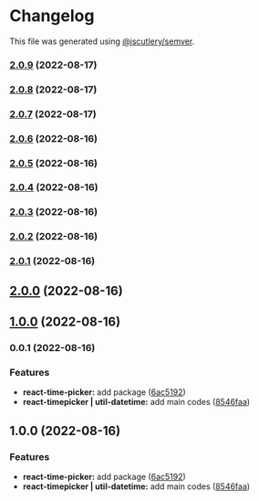 # Changelog

This file was generated using [@jscutlery/semver](https://github.com/jscutlery/semver).

### [2.0.9](https://gitlab.migoinc.com/migotv/paintbox/compare/react-time-picker@2.0.8...react-time-picker@2.0.9) (2022-08-17)

### [2.0.8](https://gitlab.migoinc.com/migotv/paintbox/compare/react-time-picker@2.0.7...react-time-picker@2.0.8) (2022-08-17)

### [2.0.7](https://gitlab.migoinc.com/migotv/paintbox/compare/react-time-picker@2.0.6...react-time-picker@2.0.7) (2022-08-17)

### [2.0.6](https://gitlab.migoinc.com/migotv/paintbox/compare/react-time-picker@2.0.5...react-time-picker@2.0.6) (2022-08-16)

### [2.0.5](https://gitlab.migoinc.com/migotv/paintbox/compare/react-time-picker@2.0.4...react-time-picker@2.0.5) (2022-08-16)

### [2.0.4](https://gitlab.migoinc.com/migotv/paintbox/compare/react-time-picker@2.0.3...react-time-picker@2.0.4) (2022-08-16)

### [2.0.3](https://gitlab.migoinc.com/migotv/paintbox/compare/react-time-picker@2.0.2...react-time-picker@2.0.3) (2022-08-16)

### [2.0.2](https://gitlab.migoinc.com/migotv/paintbox/compare/react-time-picker@2.0.1...react-time-picker@2.0.2) (2022-08-16)

### [2.0.1](https://gitlab.migoinc.com/migotv/paintbox/compare/react-time-picker@2.0.0...react-time-picker@2.0.1) (2022-08-16)

## [2.0.0](https://gitlab.migoinc.com/migotv/paintbox/compare/react-time-picker@1.0.0...react-time-picker@2.0.0) (2022-08-16)

## [1.0.0](https://gitlab.migoinc.com/migotv/paintbox/compare/react-time-picker@0.0.1...react-time-picker@1.0.0) (2022-08-16)

### 0.0.1 (2022-08-16)


### Features

* **react-time-picker:** add package ([6ac5192](https://gitlab.migoinc.com/migotv/paintbox/commit/6ac5192629af248222c47c80bf80a4d3742d1bf8))
* **react-timepicker | util-datetime:** add main codes ([8546faa](https://gitlab.migoinc.com/migotv/paintbox/commit/8546faa1d5e3148f1ff926167c9e34cf50f9772f))

## 1.0.0 (2022-08-16)


### Features

* **react-time-picker:** add package ([6ac5192](https://gitlab.migoinc.com/migotv/paintbox/commit/6ac5192629af248222c47c80bf80a4d3742d1bf8))
* **react-timepicker | util-datetime:** add main codes ([8546faa](https://gitlab.migoinc.com/migotv/paintbox/commit/8546faa1d5e3148f1ff926167c9e34cf50f9772f))
